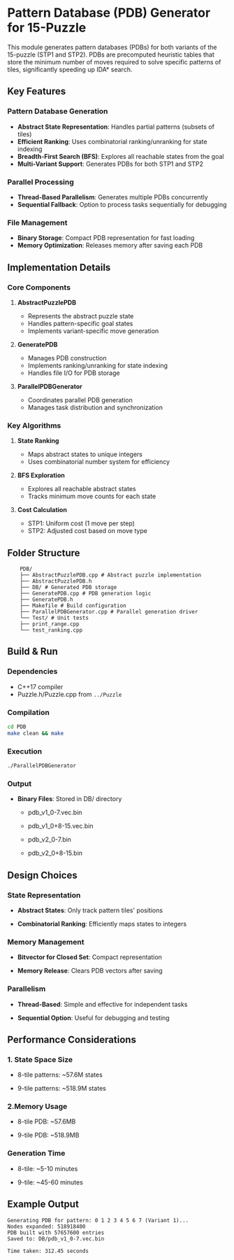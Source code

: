 # Pattern Database (PDB) Generator for 15-Puzzle

This module generates pattern databases (PDBs) for both variants of the 15-puzzle (STP1 and STP2). PDBs are precomputed heuristic tables that store the minimum number of moves required to solve specific patterns of tiles, significantly speeding up IDA* search.

## Key Features

### Pattern Database Generation
- **Abstract State Representation**: Handles partial patterns (subsets of tiles)
- **Efficient Ranking**: Uses combinatorial ranking/unranking for state indexing
- **Breadth-First Search (BFS)**: Explores all reachable states from the goal
- **Multi-Variant Support**: Generates PDBs for both STP1 and STP2

### Parallel Processing
- **Thread-Based Parallelism**: Generates multiple PDBs concurrently
- **Sequential Fallback**: Option to process tasks sequentially for debugging

### File Management
- **Binary Storage**: Compact PDB representation for fast loading
- **Memory Optimization**: Releases memory after saving each PDB

## Implementation Details

### Core Components

1. **AbstractPuzzlePDB**
   - Represents the abstract puzzle state
   - Handles pattern-specific goal states
   - Implements variant-specific move generation

2. **GeneratePDB**
   - Manages PDB construction
   - Implements ranking/unranking for state indexing
   - Handles file I/O for PDB storage

3. **ParallelPDBGenerator**
   - Coordinates parallel PDB generation
   - Manages task distribution and synchronization

### Key Algorithms

1. **State Ranking**
   - Maps abstract states to unique integers
   - Uses combinatorial number system for efficiency

2. **BFS Exploration**
   - Explores all reachable abstract states
   - Tracks minimum move counts for each state

3. **Cost Calculation**
   - STP1: Uniform cost (1 move per step)
   - STP2: Adjusted cost based on move type

## Folder Structure

```text
    PDB/
    ├── AbstractPuzzlePDB.cpp # Abstract puzzle implementation
    ├── AbstractPuzzlePDB.h
    ├── DB/ # Generated PDB storage
    ├── GeneratePDB.cpp # PDB generation logic
    ├── GeneratePDB.h
    ├── Makefile # Build configuration
    ├── ParallelPDBGenerator.cpp # Parallel generation driver
    └── Test/ # Unit tests
    ├── print_range.cpp
    └── test_ranking.cpp
```

## Build & Run

### Dependencies
- C++17 compiler
- Puzzle.h/Puzzle.cpp from `../Puzzle`

### Compilation
```bash
cd PDB
make clean && make
```

### Execution
```bash
./ParallelPDBGenerator
```

### Output
 - **Binary Files**: Stored in DB/ directory

   - pdb_v1_0-7.vec.bin

   - pdb_v1_0+8-15.vec.bin

   - pdb_v2_0-7.bin

   - pdb_v2_0+8-15.bin

## Design Choices

### State Representation

 - **Abstract States**: Only track pattern tiles' positions

 - **Combinatorial Ranking**: Efficiently maps states to integers

### Memory Management

 - **Bitvector for Closed Set**: Compact representation

 - **Memory Release**: Clears PDB vectors after saving

### Parallelism

 - **Thread-Based**: Simple and effective for independent tasks

 - **Sequential Option**: Useful for debugging and testing

## Performance Considerations

### 1. State Space Size

 - 8-tile patterns: ~57.6M states

 - 9-tile patterns: ~518.9M states

### 2.Memory Usage

 - 8-tile PDB: ~57.6MB

 - 9-tile PDB: ~518.9MB

### Generation Time

 - 8-tile: ~5-10 minutes

 - 9-tile: ~45-60 minutes

## Example Output

```text
Generating PDB for pattern: 0 1 2 3 4 5 6 7 (Variant 1)...
Nodes expanded: 518918400
PDB built with 57657600 entries
Saved to: DB/pdb_v1_0-7.vec.bin

Time taken: 312.45 seconds
```